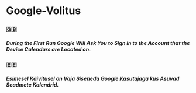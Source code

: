 # Google-Volitus

### 🇬🇧
##### During the First Run Google Will Ask You to Sign In to the Account that the Device Calendars are Located on.

### 🇪🇪
##### Esimesel Käivitusel on Vaja Siseneda Google Kasutajaga kus Asuvad Seadmete Kalendrid.